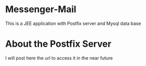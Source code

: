 # Messenger-Mail
This is a JEE application with Postfix  server and Mysql data base 
# About the Postfix Server
I will post here the url to access it in the near future
